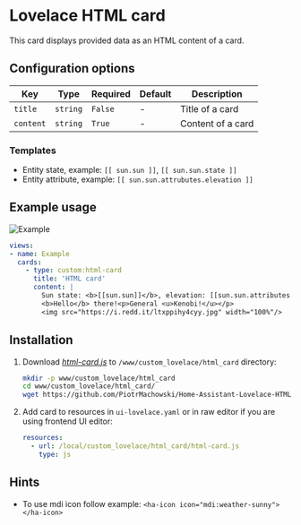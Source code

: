 # Lovelace HTML card

This card displays provided data as an HTML content of a card.

## Configuration options

| Key | Type | Required | Default | Description |
| --- | --- | --- | --- | --- |
| `title` | `string` | `False` | - | Title of a card |
| `content` | `string` | `True` | - | Content of a card |

### Templates

 * Entity state, example: `[[ sun.sun ]]`, `[[ sun.sun.state ]]`
 * Entity attribute, example: `[[ sun.sun.attrubutes.elevation ]]`
 
## Example usage

![Example](https://github.com/PiotrMachowski/Home-Assistant-Lovelace-HTML-card/raw/master/example.jpg)


```yaml
views:
- name: Example
  cards:
    - type: custom:html-card
      title: 'HTML card'
      content: |
        Sun state: <b>[[sun.sun]]</b>, elevation: [[sun.sun.attributes.elevation]]</br>
        <b>Hello</b> there!<p>General <u>Kenobi!</u></p>
        <img src="https://i.redd.it/ltxppihy4cyy.jpg" width="100%"/>
```

## Installation
1. Download [*html-card.js*](https://github.com/PiotrMachowski/Home-Assistant-Lovelace-HTML-card/raw/master/xiaomi-vacuum-map-card.js) to `/www/custom_lovelace/html_card` directory:
    ```bash
    mkdir -p www/custom_lovelace/html_card
    cd www/custom_lovelace/html_card/
    wget https://github.com/PiotrMachowski/Home-Assistant-Lovelace-HTML-card/raw/master/html-card.js
    ```
2. Add card to resources in `ui-lovelace.yaml` or in raw editor if you are using frontend UI editor:
    ```yaml
    resources:
      - url: /local/custom_lovelace/html_card/html-card.js
        type: js
    ```

## Hints
* To use mdi icon follow example: `<ha-icon icon="mdi:weather-sunny"></ha-icon>`